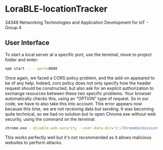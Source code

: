 # LoraBLE-locationTracker
34346 Networking Technologies and Application Development for IoT - Group 4

## User Interface

To start a local server at a specific port, use the terminal, move to project folder and enter: 

```sh
npm start -- --port=8080
```

Once again, we faced a CORS policy problem, and the add-on appeared to be of any help. Indeed, cors policy does not only specify how the header request should be constructed, but also ask for an explicit authorization to exchange resources between these two specific problems. Your browser automatically checks this, using an "OPTION" type of request. So in our code, we have to also take this into account. This error appears now because this time, we are not receiving data but sending. It was becoming quite technical, so we had no solution but to open Chrome.exe without web security, using the command on the terminal: 
```sh
chrome.exe --disable-web-security --user-data-dir="c:/ChromeDevSession"
```
This works perfectly well but it's not recommended as it allows malicious websites to perform attacks.
